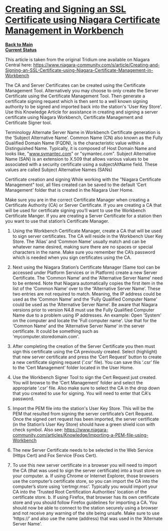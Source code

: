 # **[Creating and Signing an SSL Certificate using Niagara Certificate Management in Workbench](https://know.innon.com/creating-signing-ssl-certificate-niagara)**

**[Back to Main](../../../README.md)**\
**[Current Status](../../../development/status/weekly/current_status.md)**

This article is taken from the original Tridium one available on Niagara Central here: <https://www.niagara-community.com/s/article/Creating-and-Signing-an-SSL-Certificate-using-Niagara-Certificate-Management-in-Workbench>

The CA and Server Certificates can be created using the Certificate Management Tool. Alternatively you may choose to only create the Server Certificate using the Certificate Management Tool. Then generate a certificate signing request which is then sent to a well known signing authority to be signed and imported back into the station's 'User Key Store'.
Use this Knowledge Article for assistance in creating and signing a server certificate using Niagara Workbench, Certificate Management and Certificate Signer tool.

Terminology
Alternate Server Name in Workbench Certificate generation is the ‘Subject Alternative Name’.
Common Name (CN) also known as the Fully Qualified Domain Name (FQDN), is the characteristic value within a Distinguished Name. Typically, it is composed of Host Domain Name and looks like, "www.symantec.com" or "symantec.com".
Subject Alternative Name (SAN) is an extension to X.509 that allows various values to be associated with a security certificate using a subjectAltName field. These values are called Subject Alternative Names (SANs)

Certificate creation and signing
While working with the "Niagara Certificate Management" tool, all files created can be saved to the default ‘Cert Management’ folder that is created in the Niagara User Home.

Make sure you are in the correct Certificate Manager when creating a Certificate Authority (CA) or Server Certificate. If you are creating a CA that will be used for certificate signing you’ll want to use the Workbench Certificate Manger. If you are creating a Server Certificate for a station then you want to use that station’s Certificate Manager.

1. Using the Workbench Certificate Manager, create a CA that will be used to sign server certificates. The CA will reside in the Workbench User Key Store. The ‘Alias’ and ‘Common Name’ usually match and can be whatever name desired, making sure there are no spaces or special characters in the name. Make sure you remember the CA’s password which is needed when you sign certificates using the CA.

2. Next using the Niagara Station’s Certificate Manager (Same tool can be accessed under Platform Services or in Platform) create a new Server Certificate. The ‘Common Name’ and the ‘Alternative Server Name’ need to be entered. Note that Niagara automatically copies the first item in the list of the ‘Common Name’ over to the “Alternative Server Name’. These two entries are not required to match. Meaning, the IP address could be used as the ‘Common Name’ and the ‘Fully Qualified Computer Name’ could be used as the ‘Alternative Server Name’. Be aware that Niagara versions prior to version N4.8 must use the Fully Qualified Computer Name due to a problem using IP addresses. An example: Open 'System' on the computer and locate the 'Full computer name'. Use that for the ‘Common Name’ and the ‘Alternative Server Name’ in the server certificate. It could be something such as 'mycomputer.storedomain.com'.

3. After completing the creation of the Server Certificate you then must sign this certificate using the CA previously created. Select (highlight) that new server certificate and press the ‘Cert Request’ button to create a new certificate signing request (‘.csr’ file). You can save this ‘.csr’ file to the ‘Cert Management’ folder located in the User Home.

4. Use the Workbench Signer Tool to sign the Cert Request just created. You will browse to the ‘Cert Management’ folder and select the appropriate ‘.csr’ file. Also make sure to select the CA in the drop down that you created to use for signing. You will need to enter that CA's password.

5. Import the PEM file into the station's User Key Store. This will be the PEM that resulted from signing the server certificate’s Cert Request. Once the signed cert request has been imported, the server certificate (in the Station’s User Key Store) should have a green shield icon with check symbol. Also see: <https://www.niagara-community.com/articles/Knowledge/Importing-a-PEM-file-using-Workbench>

6. The new Server Certificate needs to be selected in the Web Service (Https Cert) and Fox Service (Foxs Cert).

7. To use this new server certificate in a browser you will need to import the CA (that was used to sign the server certificate) into a trust store on your computer.
a. If using Chrome or Internet Explorer, those browsers use the computer’s certificate store, so you can import the CA into the computer’s store using ‘certmgr.msc’. Typically you would import your CA into the ‘Trusted Root Certification Authorities’ location of the certificate store.
b. If using Firefox, that browser has its own certificate store and you should follow Firefox guidelines for importing a CA.
You should now be able to connect to the station securely using a browser and not receive any warning of the site being unsafe. Make sure to use ‘https://’ and also use the name (address) that was used in the ‘Alternate Server Name’.
